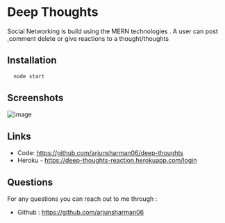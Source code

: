 # Deep Thoughts

Social Networking is build using the MERN technologies . A user can post ,comment delete or give reactions to a thought/thoughts

## Installation

```bash
  node start
```
    
## Screenshots

![image](https://user-images.githubusercontent.com/14013884/195997466-5a16b38f-0be0-466d-81da-3870eb8f9358.png)



## Links
 - Code: https://github.com/arjunsharman06/deep-thoughts
 - Heroku - https://deep-thoughts-reaction.herokuapp.com/login

## Questions
For any questions you can reach out to me through :
 * Github : https://github.com/arjunsharman06
